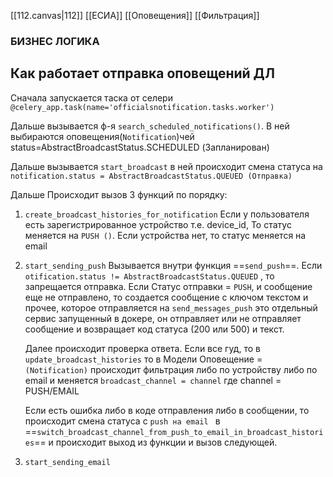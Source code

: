 [[112.canvas|112]]
[[ЕСИА]]
[[Оповещения]]
[[Фильтрация]]

### БИЗНЕС ЛОГИКА

## Как работает отправка оповещений ДЛ
Сначала запускается таска от селери `@celery_app.task(name='officialsnotification.tasks.worker')`

Дальше вызывается ф-я `search_scheduled_notifications()`. В ней выбираются оповещения(`Notification`)чей 
status=AbstractBroadcastStatus.SCHEDULED (Запланирован)

Дальше вызывается `start_broadcast` в ней происходит смена статуса на 
`notification.status = AbstractBroadcastStatus.QUEUED (Отправка)`

Дальше Происходит вызов 3 функций по порядку:
1. `create_broadcast_histories_for_notification`  Если у пользователя есть зарегистрированное устройство т.е. device_id, То статус меняется на `PUSH ()`.          Если устройства нет, то статус меняется на email
2. `start_sending_push` Вызывается внутри функция ==`send_push`==.  Если `otification.status != AbstractBroadcastStatus.QUEUED` , то запрещается отправка. Если Статус отправки = `PUSH`, и сообщение еще не отправлено, то создается сообщение с ключом текстом и прочее, которое отправляется на `send_messages_push`  это отдельный сервис запущенный в докере, он отправляет или не отправляет сообщение и возвращает код статуса (200 или 500) и текст.         

	Далее происходит проверка ответа.
	Если все гуд, то в `update_broadcast_histories` то в Модели Оповещение = `(Notification)` происходит фильтрация либо по устройству либо по email и меняется `broadcast_channel = channel` где channel = PUSH/EMAIL

	Eсли есть ошибка либо в коде отправления либо в сообщении, то происходит смена статуса с `push на email ` в ==`switch_broadcast_channel_from_push_to_email_in_broadcast_histories`== и происходит выход из функции и вызов следующей.

3. `start_sending_email` 

